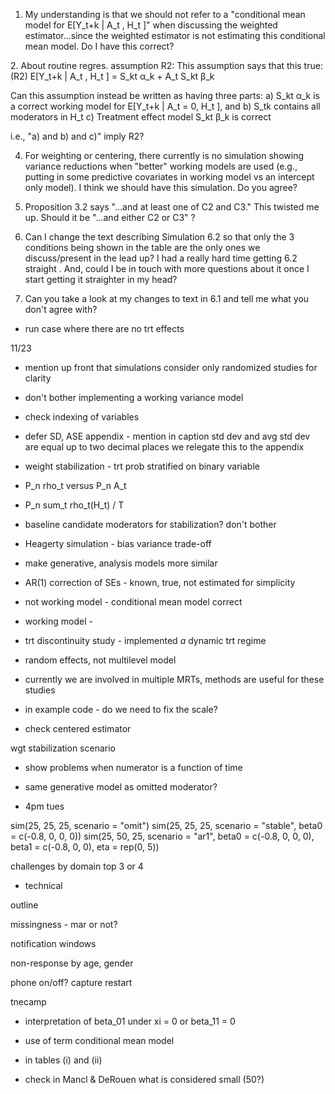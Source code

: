 1. My understanding is that we should not refer to a "conditional mean model for E[Y_t+k | A_t , H_t ]" when discussing the weighted estimator...since the weighted estimator is not estimating this conditional mean model. 
Do I have this correct?  

​2. About routine regres. assumption R2: This assumption says that this true:
(R2)         E[Y_t+k | A_t , H_t ] = S_kt α_k + A_t S_kt β_k    

Can this assumption instead be written as having three parts: 
a) S_kt α_k is a correct working model for E[Y_t+k | A_t = 0, H_t ], and 
b) S_tk contains all moderators in H_t
c) Treatment effect model S_kt β_k  is correct

i.e., "a) and b) and c)" imply R2?  

4. For weighting or centering, there currently is no simulation showing variance reductions when "better" working models are used (e.g., putting in some predictive covariates in working model vs an intercept only model). 
I think we should have this simulation. Do you agree?

5. Proposition 3.2 says "...and at least one of C2 and C3."
This twisted me up. 
Should it be "...and either C2 or C3" ?

6. Can I change the text describing Simulation 6.2 so that only the 3 conditions being shown in the table are the only ones we discuss/present in the lead up?  I had a really hard time getting 6.2 straight .  And, could I be in touch with more questions about it once I start getting it straighter in my head?

7. Can you take a look at my changes to text in 6.1 and tell me what you don't agree with?

- run case where there are no trt effects

11/23

- mention up front that simulations consider only randomized studies for clarity
- don't bother implementing a working variance model
- check indexing of variables
- defer SD, ASE appendix - mention in caption std dev and avg std dev are equal up to two decimal places we relegate this to the appendix

- weight stabilization - trt prob stratified on binary variable
- P_n rho_t versus P_n A_t
- P_n sum_t rho_t(H_t) / T

- baseline candidate moderators for stabilization? don't bother

- Heagerty simulation - bias variance trade-off

- make generative, analysis models more similar

- AR(1) correction of SEs - known, true, not estimated for simplicity

- not working model - conditional mean model correct
- working model - 

- trt discontinuity study - implemented *a* dynamic trt regime

- random effects, not multilevel model

- currently we are involved in multiple MRTs, methods are useful for these studies

- in example code - do we need to fix the scale?

- check centered estimator

wgt stabilization scenario
- show problems when numerator is a function of time
- same generative model as omitted moderator?

- 4pm tues


sim(25, 25, 25, scenario = "omit")
sim(25, 25, 25, scenario = "stable", beta0 = c(-0.8, 0, 0, 0))
sim(25, 50, 25, scenario = "ar1", beta0 = c(-0.8, 0, 0, 0), beta1 = c(-0.8, 0, 0), eta = rep(0, 5))

challenges by domain top 3 or 4
- technical

outline

missingness - mar or not?

notification windows

non-response by age, gender

phone on/off? capture restart

tnecamp


- interpretation of beta_01 under xi = 0 or beta_11 = 0
- use of term conditional mean model

- in tables (i) and (ii)

- check in Mancl & DeRouen what is considered small (50?)